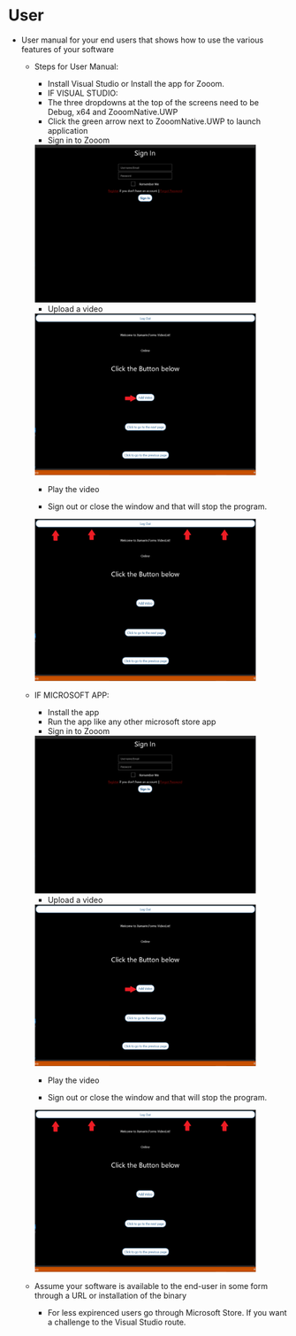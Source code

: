 # User 
* User manual for your end users that shows how to use the various features of your software
  * Steps for User Manual:
    * Install Visual Studio or Install the app for Zooom.
    * IF VISUAL STUDIO:
    * The three dropdowns at the top of the screens need to be Debug, x64 and ZooomNative.UWP
    * Click the green arrow next to ZooomNative.UWP to launch application
    * Sign in to Zooom
    <img src="https://github.com/Line98Dev/offline-video-editing/blob/master/Auxiliary%20Files/SignIn.png" width="400">
    
    * Upload a video
    <img src="https://github.com/Line98Dev/offline-video-editing/blob/master/Auxiliary%20Files/Upload.png" width="400">
    
    * Play the video
    
    * Sign out or close the window and that will stop the program.
    <img src="https://github.com/Line98Dev/offline-video-editing/blob/master/Auxiliary%20Files/LogOut.png" width="400">

  * IF MICROSOFT APP:
    * Install the app
    * Run the app like any other microsoft store app 
    * Sign in to Zooom
    <img src="https://github.com/Line98Dev/offline-video-editing/blob/master/Auxiliary%20Files/SignIn.png" width="400">
    
    * Upload a video
    <img src="https://github.com/Line98Dev/offline-video-editing/blob/master/Auxiliary%20Files/Upload.png" width="400">
    
    * Play the video
    
    * Sign out or close the window and that will stop the program.
    <img src="https://github.com/Line98Dev/offline-video-editing/blob/master/Auxiliary%20Files/LogOut.png" width="400">

  * Assume your software is available to the end-user in some form through a URL or installation of the binary
    * For less expirenced users go through Microsoft Store. If you want a challenge to the Visual Studio route. 


